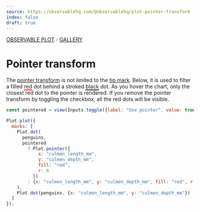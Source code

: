 ```yaml
---
source: https://observablehq.com/@observablehq/plot-pointer-transform
index: false
draft: true
---
```


<div style="color: grey; font: 13px/25.5px var(--sans-serif); text-transform: uppercase;"><h1 style="display: none;">Plot: Pointer transform</h1><a href="/plot">Observable Plot</a> › <a href="/@observablehq/plot-gallery">Gallery</a></div>

# Pointer transform

The [pointer transform](https://observablehq.com/plot/interactions/pointer) is not limited to the [tip mark](https://observablehq.com/plot/marks/tip). Below, it is used to filter a filled <span style="border-bottom: solid 2px red;">red</span> dot behind a stroked <span style="border-bottom: solid 2px currentColor;">black</span> dot. As you hover the chart, only the closest red dot to the pointer is rendered. If you remove the pointer transform by toggling the checkbox, all the red dots will be visible.

```js
const pointered = view(Inputs.toggle({label: "Use pointer", value: true}));
```

```js echo
Plot.plot({
  marks: [
    Plot.dot(
      penguins,
      pointered
        ? Plot.pointer({
            x: "culmen_length_mm",
            y: "culmen_depth_mm",
            fill: "red",
            r: 8
          })
        : {x: "culmen_length_mm", y: "culmen_depth_mm", fill: "red", r: 8}
    ),
    Plot.dot(penguins, {x: "culmen_length_mm", y: "culmen_depth_mm"})
  ]
});
```
